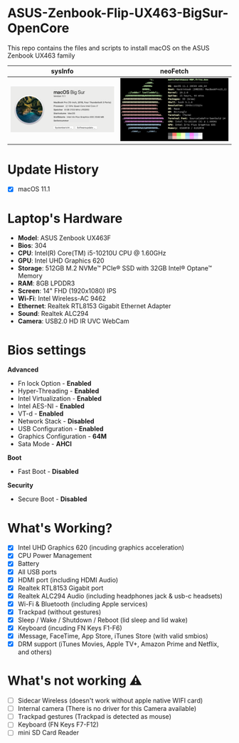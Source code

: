 # ASUS-Zenbook-Flip-UX463-BigSur-OpenCore
This repo contains the files and scripts to install macOS on the ASUS Zenbook UX463 family

sysInfo | neoFetch
:---:|:----:
![T460](Images/SysInfo.png) | ![T460](Images/NeoFetch.png)

# Update History
- [x] macOS 11.1

# Laptop's Hardware
- <b>Model</b>: ASUS Zenbook UX463F
- <b>Bios</b>: 304
- <b>CPU</b>: Intel(R) Core(TM) i5-10210U CPU @ 1.60GHz
- <b>GPU</b>: Intel UHD Graphics 620
- <b>Storage</b>: 512GB M.2 NVMe™ PCIe® SSD with 32GB Intel® Optane™ Memory
- <b>RAM</b>: 8GB LPDDR3
- <b>Screen</b>: 14" FHD (1920x1080) IPS
- <b>Wi-Fi</b>: Intel Wireless-AC 9462
- <b>Ethernet</b>: Realtek RTL8153 Gigabit Ethernet Adapter
- <b>Sound</b>: Realtek ALC294
- <b>Camera</b>: USB2.0 HD IR UVC WebCam

# Bios settings

<b>Advanced</b>
- Fn lock Option - **Enabled** 
- Hyper-Threading - **Enabled**
- Intel Virtualization - **Enabled**
- Intel AES-NI - **Enabled**
- VT-d - **Enabled**
- Network Stack - **Disabled**
- USB Configuration - **Enabled**
- Graphics Configuration - **64M**
- Sata Mode - **AHCI**

<b>Boot</b>
- Fast Boot - **Disabled**

<b>Security</b>
- Secure Boot - **Disabled**

# What's Working?
- [x] Intel UHD Graphics 620 (incuding graphics acceleration)
- [x] CPU Power Management
- [x] Battery
- [x] All USB ports
- [x] HDMI port (including HDMI Audio)
- [x] Realtek RTL8153 Gigabit port
- [x] Realtek ALC294 Audio (including headphones jack & usb-c headsets)
- [x] Wi-Fi & Bluetooth (including Apple services)
- [x] Trackpad (without gestures)
- [x] Sleep / Wake / Shutdown / Reboot (lid sleep and lid wake)
- [x] Keyboard (incuding FN Keys F1-F6)
- [x] iMessage, FaceTime, App Store, iTunes Store (with valid smbios)
- [x] DRM support (iTunes Movies, Apple TV+, Amazon Prime and Netflix, and others)

# What's not working ⚠️
- [ ] Sidecar Wireless (doesn't work without apple native WIFI card)
- [ ] Internal camera (There is no driver for this Camera available)
- [ ] Trackpad gestures (Trackpad is detected as mouse)
- [ ] Keyboard (FN Keys F7-F12)
- [ ] mini SD Card Reader